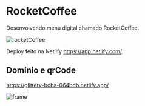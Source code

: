 # RocketCoffee
Desenvolvendo menu digital chamado RocketCoffee.

![rocketCoffee](https://user-images.githubusercontent.com/82118386/183934290-4fac935c-2fe0-45c9-802f-81a3c2adc426.png)

Deploy feito na Netlify 
https://app.netlify.com/.

## Domínio e qrCode 
https://glittery-boba-064bdb.netlify.app/

![frame](https://user-images.githubusercontent.com/82118386/183934065-e30bef76-0a94-48bf-ada2-565103732b66.png)


